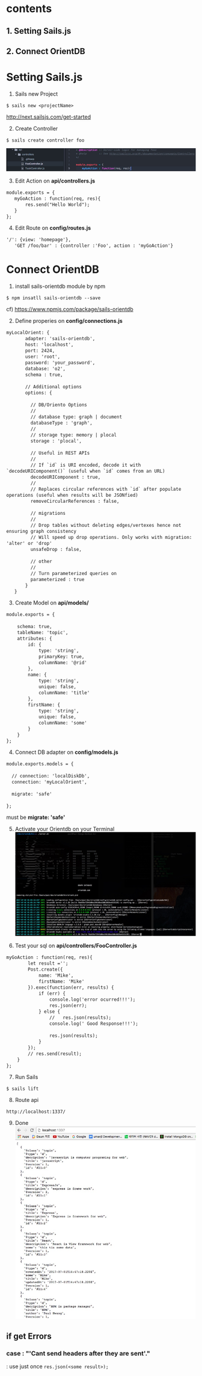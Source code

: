 # contents
## 1. Setting Sails.js
## 2. Connect OrientDB

# Setting Sails.js

1. Sails new Project

~~~~
$ sails new <projectName>
~~~~

 http://next.sailsjs.com/get-started
 
 2. Create Controller
 ```
 $ sails create controller foo
 ```
 ![](https://github.com/mothcar/common/blob/master/images/controller.jpg)
 
 3. Edit Action on **api/controllers.js**
 ```
 module.exports = {
	myGoAction : function(req, res){
		res.send("Hello World");
	}
};
```

 4. Edit Route on **config/routes.js**
 ```
 '/': {view: 'homepage'},
	'GET /foo/bar' : {controller :'Foo', action : 'myGoAction'}
 ```
 
 # Connect OrientDB 
 
 1. install sails-orientdb module by npm 
 ```
 $ npm insatll sails-orientdb --save
 ```
 cf) https://www.npmjs.com/package/sails-orientdb
 
 
 2. Define properies on **config/connections.js**
 ```
 myLocalOrient: {
        adapter: 'sails-orientdb',
        host: 'localhost',
        port: 2424,
        user: 'root',
        password: 'your_password',
        database: 'o2',
        schema : true,

        // Additional options
        options: {

          // DB/Oriento Options
          //
          // database type: graph | document
          databaseType : 'graph',
          //
          // storage type: memory | plocal
          storage : 'plocal',

          // Useful in REST APIs
          //
          // If `id` is URI encoded, decode it with `decodeURIComponent()` (useful when `id` comes from an URL)
          decodeURIComponent : true,
          //
          // Replaces circular references with `id` after populate operations (useful when results will be JSONfied)
          removeCircularReferences : false,

          // migrations
          //
          // Drop tables without deleting edges/vertexes hence not ensuring graph consistency
          // Will speed up drop operations. Only works with migration: 'alter' or 'drop'
          unsafeDrop : false,

          // other
          //
          // Turn parameterized queries on
          parameterized : true
        }
	}
```

3. Create Model on **api/models/<SomeName : Post.js>**

```
module.exports = {

    schema: true,
    tableName: 'topic',
    attributes: {
        id: {
            type: 'string',
            primaryKey: true,
            columnName: '@rid'
        },
        name: {
            type: 'string',
            unique: false,
			columnName: 'title'
        },
        firstName: {
            type: 'string',
            unique: false,
			columnName: 'some'
        }
    }
};
```
4. Connect DB adapter on **config/models.js**
```
module.exports.models = {

  // connection: 'localDiskDb',
  connection: 'myLocalOrient',

  migrate: 'safe'

};
```
must be **migrate: 'safe'**

5. Activate your Orientdb on your Terminal
![](https://github.com/mothcar/common/blob/master/images/orientdb.jpg)

6. Test your sql on **api/controllers/FooController.js**
```
myGoAction : function(req, res){
		let result ='';
		Post.create({
			name: 'Mike',
			firstName: 'Mike'
		}).exec(function(err, results) {
			if (err) {
				console.log('error ocurred!!!');
				res.json(err);
			} else {
				//   res.json(results);
				console.log(' Good Response!!!');

				res.json(results);
			}
		});
		// res.send(result);
	}
};
```

7. Run Sails
```
$ sails lift
```

8. Route api 
```
http://localhost:1337/
```

9. Done
![](https://github.com/mothcar/common/blob/master/images/result.jpg)


## if get Errors

### case : "'Cant send headers after they are sent'."
: use just once ```res.json(<some result>);```
 
 
 


